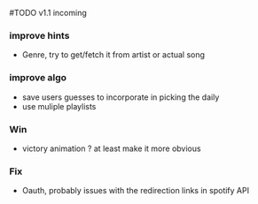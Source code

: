 #TODO v1.1 incoming

### improve hints
-   Genre, try to get/fetch it from artist or actual song

### improve algo
-   save users guesses to incorporate in picking the daily
-   use muliple playlists

### Win
-   victory animation ? at least make it more obvious

### Fix
-   Oauth, probably issues with the redirection links in spotify API
